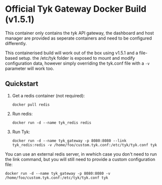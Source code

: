 Official Tyk Gateway Docker Build (v1.5.1)
==========================================

This container only contains the tyk API gateway, the dashboard and host manager are provided as seperate containers and need to be configured differently.

This containerised build will work out of the box using v1.5.1 and a file-based setup. the /etc/tyk folder 
is exposed to mount and modify configuration data, however simply overriding the tyk.conf file with a `-v` parameter will work too.

Quickstart
----------

1. Get a redis container (not required): 

	`docker pull redis`

2. Run redis:
	
	`docker run -d --name tyk_redis redis`

3. Run Tyk:

	`docker run -d --name tyk_gateway -p 8080:8080 --link tyk_redis:redis -v /home/foo/custom.tyk.conf:/etc/tyk/tyk.conf tyk`

You can use an external redis server, in wwhich case you don't need to run the link command, but you will still need to provide a custom configuration file:

	docker run -d --name tyk_gateway -p 8080:8080 -v /home/foo/custom.tyk.conf:/etc/tyk/tyk.conf tyk